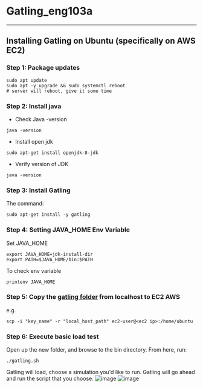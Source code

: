 # Gatling_eng103a
------------------------
## Installing Gatling on Ubuntu (specifically on AWS EC2)

### Step 1: Package updates
```
sudo apt update
sudo apt -y upgrade && sudo systemctl reboot
# server will reboot, give it some time
```
### Step 2: Install java
- Check Java -version
```
java -version
```
- Install open jdk
```
sudo apt-get install openjdk-8-jdk
```
- Verify version of JDK
```
java -version
```
### Step 3: Install Gatling
The command:
```
sudo apt-get install -y gatling
```
### Step 4: Setting JAVA_HOME Env Variable
Set JAVA_HOME
```
export JAVA_HOME=jdk-install-dir
export PATH=$JAVA_HOME/bin:$PATH
```
To check env variable
```
printenv JAVA_HOME
```
### Step 5: Copy the [gatling folder](https://gatling.io/open-source/) from localhost to EC2 AWS
e.g.
```
scp -i "key_name" -r "local_host_path" ec2-user@<ec2 ip>:/home/ubuntu
```
### Step 6: Execute basic load test
Open up the new folder, and browse to the bin directory. From here, run:
```
./gatling.sh
```
Gatling will load, choose a simulation you'd like to run. Gatling will go ahead and run the script that you choose. 
![image](https://user-images.githubusercontent.com/98178943/158238201-51ff225a-c11d-4db5-aa5b-9d3ef93abfd3.png)
![image](https://user-images.githubusercontent.com/98178943/158238317-def01f53-6da2-4ed1-91cc-e9acd004dbdc.png)
